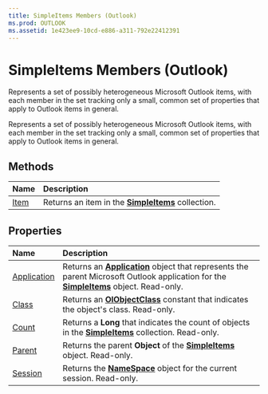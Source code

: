 ```yaml
---
title: SimpleItems Members (Outlook)
ms.prod: OUTLOOK
ms.assetid: 1e423ee9-10cd-e886-a311-792e22412391
---
```



# SimpleItems Members (Outlook)
Represents a set of possibly heterogeneous Microsoft Outlook items, with each member in the set tracking only a small, common set of properties that apply to Outlook items in general.

Represents a set of possibly heterogeneous Microsoft Outlook items, with each member in the set tracking only a small, common set of properties that apply to Outlook items in general.


## Methods



|**Name**|**Description**|
|:-----|:-----|
|[Item](simpleitems-item-method-outlook.md)|Returns an item in the  **[SimpleItems](simpleitems-object-outlook.md)** collection.|

## Properties



|**Name**|**Description**|
|:-----|:-----|
|[Application](simpleitems-application-property-outlook.md)|Returns an  **[Application](application-object-outlook.md)** object that represents the parent Microsoft Outlook application for the **[SimpleItems](simpleitems-object-outlook.md)** object. Read-only.|
|[Class](simpleitems-class-property-outlook.md)|Returns an  **[OlObjectClass](olobjectclass-enumeration-outlook.md)** constant that indicates the object's class. Read-only.|
|[Count](simpleitems-count-property-outlook.md)|Returns a  **Long** that indicates the count of objects in the **[SimpleItems](simpleitems-object-outlook.md)** collection. Read-only.|
|[Parent](simpleitems-parent-property-outlook.md)|Returns the parent  **Object** of the **[SimpleItems](simpleitems-object-outlook.md)** object. Read-only.|
|[Session](simpleitems-session-property-outlook.md)|Returns the  **[NameSpace](namespace-object-outlook.md)** object for the current session. Read-only.|

